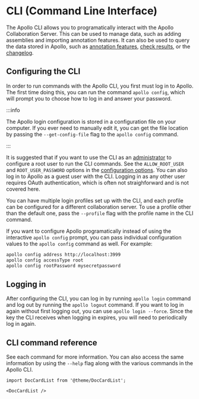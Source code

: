 # CLI (Command Line Interface)

The Apollo CLI allows you to programatically interact with the Apollo
Collaboration Server. This can be used to manage data, such as adding assemblies
and importing annotation features. It can also be used to query the data stored
in Apollo, such as [annotation features](annotation-features),
[check results](checks), or the [changelog](changelog).

## Configuring the CLI

In order to run commands with the Apollo CLI, you first must log in to Apollo.
The first time doing this, you can run the command `apollo config`, which will
prompt you to choose how to log in and answer your password.

:::info

The Apollo login configuration is stored in a configuration file on your
computer. If you ever need to manually edit it, you can get the file location by
passing the `--get-config-file` flag to the `apollo config` command.

:::

It is suggested that if you want to use the CLI as an
[administrator](administrators) to configure a root user to run the CLI
commands. See the `ALLOW_ROOT_USER` and `ROOT_USER_PASSWORD` options in the
[configuration options](../installation/configuration-options). You can also log
in to Apollo as a guest user with the CLI. Logging in as any other user requires
OAuth authentication, which is often not straighforward and is not covered here.

You can have multiple login profiles set up with the CLI, and each profile can
be configured for a different collaboration server. To use a profile other than
the default one, pass the `--profile` flag with the profile name in the CLI
command.

If you want to configure Apollo programatically instead of using the interactive
`apollo config` prompt, you can pass individual configuration values to the
`apollo config` command as well. For example:

```sh
apollo config address http://localhost:3999
apollo config accessType root
apollo config rootPassword mysecretpassword
```

## Logging in

After configuring the CLI, you can log in by running `apollo login` command and
log out by running the `apollo logout` command. If you want to log in again
without first logging out, you can use `apollo login --force`. Since the key the
CLI receives when logging in expires, you will need to periodically log in
again.

## CLI command reference

See each command for more information. You can also access the same information
by using the `--help` flag along with the various commands in the Apollo CLI.

```mdx-code-block
import DocCardList from '@theme/DocCardList';

<DocCardList />
```
